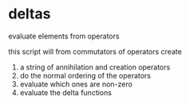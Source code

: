 # deltas
evaluate elements from operators

this script will from commutators of operators create
1. a string of annihilation and creation operators
2. do the normal ordering of the operators
3. evaluate which ones are non-zero
4. evaluate the delta functions
